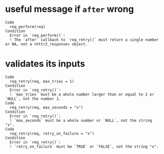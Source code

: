 # useful message if `after` wrong

    Code
      req_perform(req)
    Condition
      Error in `req_perform()`:
      ! The `after` callback to `req_retry()` must return a single number or NA, not a <httr2_response> object.

# validates its inputs

    Code
      req_retry(req, max_tries = 1)
    Condition
      Error in `req_retry()`:
      ! `max_tries` must be a whole number larger than or equal to 2 or `NULL`, not the number 1.
    Code
      req_retry(req, max_seconds = "x")
    Condition
      Error in `req_retry()`:
      ! `max_seconds` must be a whole number or `NULL`, not the string "x".
    Code
      req_retry(req, retry_on_failure = "x")
    Condition
      Error in `req_retry()`:
      ! `retry_on_failure` must be `TRUE` or `FALSE`, not the string "x".

